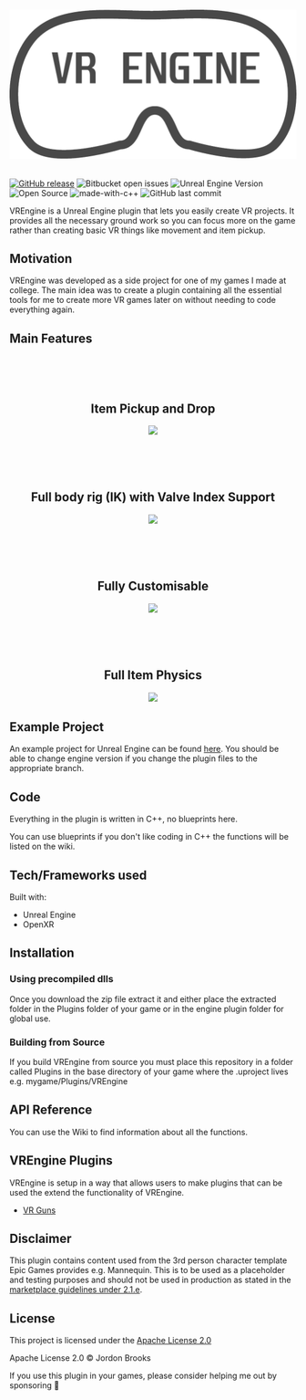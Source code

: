 # <p align="center"><img src="Resources/Icon512Dark.png"/>

[![GitHub release](https://img.shields.io/github/release/Jordonbc/VREngine.svg)](https://GitHub.com/Jordonbc/VREngine/releases/) ![Bitbucket open issues](https://img.shields.io/github/issues-raw/Jordonbc/VREngine) ![Unreal Engine Version](https://img.shields.io/badge/Compatible_with_Version-4.27+_/_5.0-Green?logo=unrealengine) ![Open Source](https://badges.frapsoft.com/os/v1/open-source.svg?v=104) ![made-with-c++](https://img.shields.io/badge/Made%20With-C%2B%2B-Green) ![GitHub last commit](https://img.shields.io/github/last-commit/jordonbc/VREngine)



VREngine is a Unreal Engine plugin that lets you easily create VR projects. It provides all the necessary ground work so you can focus more on the game rather than creating basic VR things like movement and item pickup.

## Motivation

VREngine was developed as a side project for one of my games I made at college. The main idea was to create a plugin containing all the essential tools for me to create more VR games later on without needing to code everything again.

## Main Features

<br><br><br>
<h2 align="center">Item Pickup and Drop</h2>
<p align="center"><img src=Resources/Pickup.gif /></p>
<br><br><br>

<h2 align="center">Full body rig (IK) with Valve Index Support</h2>
<p align="center"><img src=Resources/BodyTracking.gif /></p>
<br><br><br>

<h2 align="center">Fully Customisable</h2>
<p align="center"><img src=Resources/Options.jpg /></p>
<br><br><br>

<h2 align="center">Full Item Physics</h2>
<p align="center"><img src=Resources/Collision.gif /></p>

## Example Project

An example project for Unreal Engine can be found [here](https://github.com/Jordonbc/VREngine-template). You should be able to change engine version if you change the plugin files to the appropriate branch.
## Code

Everything in the plugin is written in C++, no blueprints here.

You can use blueprints if you don't like coding in C++ the functions will be listed on the wiki.

## Tech/Frameworks used

Built with:

- Unreal Engine
- OpenXR

## Installation

### Using precompiled dlls

Once you download the zip file extract it and either place the extracted folder in the Plugins folder of your game or in the engine plugin folder for global use.

### Building from Source

If you build VREngine from source you must place this repository in a folder called Plugins in the base directory of your game where the .uproject lives e.g. mygame/Plugins/VREngine

## API Reference

You can use the Wiki to find information about all the functions.

## VREngine Plugins

VREngine is setup in a way that allows users to make plugins that can be used the extend the functionality of VREngine.

- [VR Guns](https://github.com/Jordonbc/VREngineGuns)

## Disclaimer

This plugin contains content used from the 3rd person character template Epic Games provides e.g. Mannequin. This is to be used as a placeholder and testing purposes and should not be used in production as stated in the [marketplace guidelines under 2.1.e](https://www.unrealengine.com/en-US/marketplace-guidelines#21e).

## License

This project is licensed under the [Apache License 2.0](https://github.com/Jordonbc/VREngine/blob/master/license)

Apache License 2.0 © Jordon Brooks

If you use this plugin in your games, please consider helping me out by sponsoring 🙏
